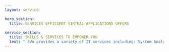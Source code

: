 ```yaml
---
layout: service

hero_section:
  title: SERVICES EFFICIENT VIRTUAL APPLICATIONS OFFERS

service_section:
  title: SKILLS & SERVICES TO EMPOWER YOU
  text: " EVA provides a variety of IT services including: System Analysis & Design, SDLC Web Development, and IT Consulting, all tailored to your needs and objectives. "
---
```

